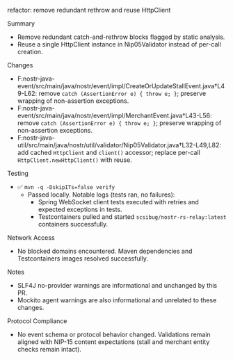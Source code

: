 refactor: remove redundant rethrow and reuse HttpClient

Summary
- Remove redundant catch-and-rethrow blocks flagged by static analysis.
- Reuse a single HttpClient instance in Nip05Validator instead of per-call creation.

Changes
- F:nostr-java-event/src/main/java/nostr/event/impl/CreateOrUpdateStallEvent.java†L49-L62: remove `catch (AssertionError e) { throw e; }`; preserve wrapping of non-assertion exceptions.
- F:nostr-java-event/src/main/java/nostr/event/impl/MerchantEvent.java†L43-L56: remove `catch (AssertionError e) { throw e; }`; preserve wrapping of non-assertion exceptions.
- F:nostr-java-util/src/main/java/nostr/util/validator/Nip05Validator.java†L32-L49,L82: add cached `HttpClient` and `client()` accessor; replace per-call `HttpClient.newHttpClient()` with reuse.

Testing
- ✅ `mvn -q -DskipITs=false verify`
  - Passed locally. Notable logs (tests ran, no failures):
    - Spring WebSocket client tests executed with retries and expected exceptions in tests.
    - Testcontainers pulled and started `scsibug/nostr-rs-relay:latest` containers successfully.

Network Access
- No blocked domains encountered. Maven dependencies and Testcontainers images resolved successfully.

Notes
- SLF4J no-provider warnings are informational and unchanged by this PR.
- Mockito agent warnings are also informational and unrelated to these changes.

Protocol Compliance
- No event schema or protocol behavior changed. Validations remain aligned with NIP-15 content expectations (stall and merchant entity checks remain intact).


